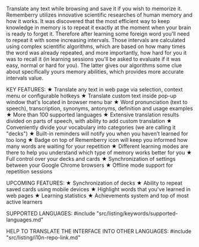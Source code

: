 Translate any text while browsing and save it if you wish to memorize it.
Rememberry utilizes innovative scientific researches of human memory and how it works. It was discovered that the most efficient way to keep knowledge in memory is to repeat it exactly at the moment when your brain is ready to forget it. Therefore after learning some foreign word you'll need to repeat it with some increasing intervals. Those intervals are calculated using complex scientific algorithms, which are based on how many times the word was already repeated, and more importantly, how hard for you it was to recall it (in learning sessions you'll be asked to evaluate if it was easy, normal or hard for you). The latter gives our algorithms some clue about specifically yours memory abilities, which provides more accurate intervals value.

KEY FEATURES:
★ Translate any text in web page via selection, context menu or configurable hotkeys
★ Translate custom text inside pop-up window that's located in browser menu bar
★ Word pronunciation (text to speech), transcription, synonyms, antonyms, definition and usage examples
★ More than 100 supported languages
★ Extensive translation results divided on parts of speech, with ability to add custom translation
★ Conveniently divide your vocabulary into categories (we are calling it "decks")
★ Built-in reminders will notify you when you haven’t learned for too long
★ Badge on top of Rememberry icon will keep you informed how many words are waiting for your repetition
★ Different learning modes are there to help you understand which type of memory works better for you
★ Full control over your decks and cards
★ Synchronization of settings between your Google Chrome browsers
★ Offline mode support for repetition sessions

UPCOMING FEATURES:
★ Synchronization of decks
★ Ability to repeat saved cards using mobile devices
★ Highlight words that you've learned in web pages
★ Learning statistics
★ Achievements system and top of most active learners

SUPPORTED LANGUAGES:
#include "src/listing/keywords/supported-languages.md"

HELP TO TRANSLATE THE INTERFACE INTO OTHER LANGUAGES:
#include "src/listing/i10n-repo-link.md"